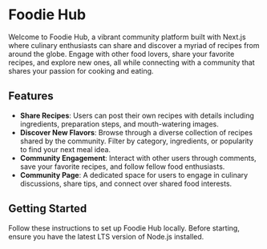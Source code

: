 # Foodie Hub

Welcome to Foodie Hub, a vibrant community platform built with Next.js where culinary enthusiasts can share and discover a myriad of recipes from around the globe. Engage with other food lovers, share your favorite recipes, and explore new ones, all while connecting with a community that shares your passion for cooking and eating.

## Features

- **Share Recipes**: Users can post their own recipes with details including ingredients, preparation steps, and mouth-watering images.
- **Discover New Flavors**: Browse through a diverse collection of recipes shared by the community. Filter by category, ingredients, or popularity to find your next meal idea.
- **Community Engagement**: Interact with other users through comments, save your favorite recipes, and follow fellow food enthusiasts.
- **Community Page**: A dedicated space for users to engage in culinary discussions, share tips, and connect over shared food interests.

## Getting Started

Follow these instructions to set up Foodie Hub locally. Before starting, ensure you have the latest LTS version of Node.js installed.

